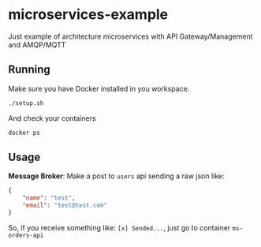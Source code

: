# microservices-example
Just example of architecture microservices with API Gateway/Management and AMQP/MQTT


## Running

Make sure you have Docker installed in you workspace.

```sh
./setup.sh
```

And check your containers

```sh
docker ps
```

## Usage

**Message Broker**:
Make a post to `users` api sending a raw json like:

```json
{
	"name": "test",
	"email": "test@test.com"
}
```

So, if you receive something like: `[x] Sended...`, just go to container `ms-orders-api`
